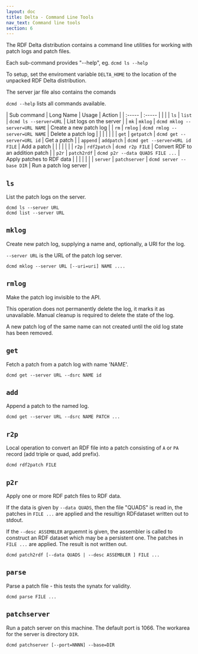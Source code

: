 ```yaml
---
layout: doc
title: Delta - Command Line Tools
nav_text: Command line tools
section: 6
---
```


The RDF Delta distribution contains a command line utilities for working with
patch logs and patch files.

Each sub-command provides "--help", eg. `dcmd ls --help`

To setup, set the enviroment variable `DELTA_HOME` to the location of
the unpacked RDF Delta distribution. 

The server jar file also contains the comands

`dcmd --help` lists all commands available.

| Sub command | Long Name | Usage | Action |
| :-----  | :-----        |  |  |
| `ls`    | `list`        | `dcmd ls --server=URL`            | List logs on the server |
| `mk`    | `mklog`       | `dcmd mklog --server=URL NAME`    | Create a new patch log |
| `rm`    | `rmlog`       | `dcmd rmlog --server=URL NAME`    | Delete a patch log |
| | | | |
| `get`   | `getpatch`    | `dcmd get --server=URL id`        | Get a patch |
| `append`   | `addpatch`    | `dcmd get --server=URL id FILE`   | Add a patch |
| | | | |
| `r2p`   | `rdf2patch`   | `dcmd r2p FILE`                   | Convert RDF to an addition patch |
| `p2r`   | `patch2rdf`   | `dcmd p2r --data QUADS FILE ...`  | Apply patches to RDF data |
| | | | |
| `server` | `patchserver` | `dcmd server --base DIR`         | Run a patch log server |

## `ls` 

List the patch logs on the server.

    dcmd ls --server URL
    dcmd list --server URL

## `mklog`

Create new patch log, supplying a name and, optionally, a URI for the log.

`--server URL` is the URL of the patch log server.

    dcmd mklog --server URL [--uri=uri] NAME ....

## `rmlog`

Make the patch log invisible to the API.

This operation does not permanently delete the log, it marks it as
unavailable. Manual cleanup is required to delete the state of the log.

A new patch log of the same name can not created until the old log state
has been removed.

## `get`

Fetch a patch from a patch log with name 'NAME'.

    dcmd get --server URL --dsrc NAME id

## `add`

Append a patch to the named log.

    dcmd get --server URL --dsrc NAME PATCH ...

## `r2p`

Local operation to convert an RDF file into a patch consisting of `A` or
`PA` record (add triple or quad, add prefix).

    dcmd rdf2patch FILE

## `p2r`

Apply one or more RDF patch files to RDF data.

If the data is given by `--data QUADS`, then the file "QUADS" is read in,
the patches in `FILE ...` are applied and the resultign RDFdataset written out to stdout.

If the `--desc ASSEMBLER` arguemnt is given, the assembler is called to
construct an RDF dataset which may be a persistent one. The patches in
`FILE ...` are applied. The result is not written out.

    dcmd patch2rdf [--data QUADS | --desc ASSEMBLER ] FILE ...

## `parse`

Parse a patch file - this tests the synatx for validity.

    dcmd parse FILE ...

## `patchserver`

Run a patch server on this machine. The default port is 1066. The
workarea for the server is directory `DIR`.

    dcmd patchserver [--port=NNNN] --base=DIR
